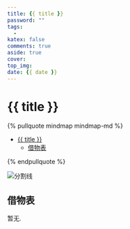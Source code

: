 ```yaml
---
title: {{ title }}
password: ""
tags:
  -
katex: false
comments: true
aside: true
cover:
top_img:
date: {{ date }}
---
```



# {{ title }}

<!--
 * @?: *********************************************************************
 * @Author: Weidows
 * @LastEditors: Weidows
 * @LastEditTime: 2022-04-20 23:11:24
 * @FilePath: \Blog-private\scaffolds\post.md
 * @Description:
 * @!: *********************************************************************
-->

{% pullquote mindmap mindmap-md %}

- [{{ title }}](#-title-)
  - [借物表](#借物表)

{% endpullquote %}

<a>![分割线](https://www.helloimg.com/images/2022/07/01/ZM0SoX.png)</a>

## 借物表

暂无.
